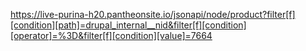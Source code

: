 https://live-purina-h20.pantheonsite.io/jsonapi/node/product?filter[f][condition][path]=drupal_internal__nid&filter[f][condition][operator]=%3D&filter[f][condition][value]=7664